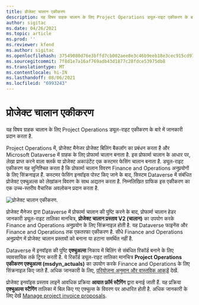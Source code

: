 ```yaml
---
title: प्रोजेक्ट चालान एकीकरण
description: यह विषय ग्राहक चालान के लिए Project Operations ड्यूल-राइट एकीकरण के बारे में जानकारी प्रदान करता है.
author: sigitac
ms.date: 04/26/2021
ms.topic: article
ms.prod: ''
ms.reviewer: kfend
ms.author: sigitac
ms.openlocfilehash: 37549080d76e3bffd7cb002aee8e3c46b9eeb18e3cec915cd971881b69747534
ms.sourcegitcommit: 7f8d1e7a16af769adb43d1877c28fdce53975db8
ms.translationtype: MT
ms.contentlocale: hi-IN
ms.lasthandoff: 08/06/2021
ms.locfileid: "6993243"
---
```

# <a name="project-invoice-integration"></a>प्रोजेक्ट चालान एकीकरण

यह विषय ग्राहक चालान के लिए Project Operations ड्यूल-राइट एकीकरण के बारे में जानकारी प्रदान करता है.

Project Operations में, प्रोजेक्ट मैनेजर प्रोजेक्ट बिलिंग बैकलॉग का प्रबंधन करता है और Microsoft Dataverse में ग्राहक के लिए प्रोफार्मा चालान बनाता है. इस प्रोफार्मा चालान के आधार पर, लेखा प्राप्त करने वाला क्लर्क या प्रोजेक्ट अकाउंटेंट एक कस्टमर फेसिंग चालान बनाता है. ड्यूल-राइट एकीकरण यह सुनिश्चित करता है कि प्रोफार्मा चालान विवरण Finance and Operations अनुप्रयोगों के लिए सिंक्रनाइज़ हैं. कस्टमर फेसिंग इनवॉइस पोस्ट किए जाने के बाद, सिस्टम Dataverse में संबंधित प्रोजेक्ट एक्चुअल्स को लेखांकन विवरण के साथ अद्यतन करता है. निम्नलिखित ग्राफिक इस एकीकरण का एक उच्च-स्तरीय वैचारिक अवलोकन प्रदान करता है.

   ![प्रोजेक्ट चालान एकीकरण.](./media/DW5Invoicing.png)

प्रोजेक्ट मैनेजर द्वारा Dataverse में प्रोफार्मा चालान की पुष्टि करने के बाद, प्रोफार्मा चालान हेडर जानकारी ड्यूल-राइट तालिका मानचित्र, **प्रोजेक्ट चालान प्रस्ताव V2 (चालान)** का उपयोग करके Finance and Operations अनुप्रयोग के लिए सिंक्रनाइज़ होती है. यह Dataverse फाइनेंस और Finance and Operations तक एकतरफा एकीकरण है. सीधे Finance and Operations अनुप्रयोग में प्रोजेक्ट चालान प्रस्तावों को बनाना या हटाना समर्थित नहीं है.

Dataverse में इनवॉइस की पुष्टि **एक्चुअल्स** निकाय में बिलिंग से संबंधित रिकॉर्ड बनाने के लिए व्यावसायिक तर्क ट्रिगर करती है. ये रिकॉर्ड ड्यूल-राइट तालिका मानचित्र **Project Operations एकीकरण एक्चुअल्स (msdyn\_actuals)** का उपयोग करके Finance and Operations के लिए सिंक्रनाइज़ किए जाते हैं. अधिक जानकारी के लिए, [परियोजना अनुमान और वास्तविक आकड़ें](resource-dual-write-estimates-actuals.md) देखें. 

प्रोजेक्ट इनवॉइस प्रस्ताव लाइनें आवधिक प्रक्रिया **आयात फ़ॉर्म स्टैगिंग** द्वारा बनाई जाती हैं. यह प्रक्रिया **एक्चुअल्स स्टैगिंग** तालिका में बिल किए गए एक्चुल्स के विवरण पर आधारित होती है. अधिक जानकारी के लिए देखें [Manage project invoice proposals](../invoicing/format-update-project-invoice-proposals.md#create-project-invoice-proposals). 
